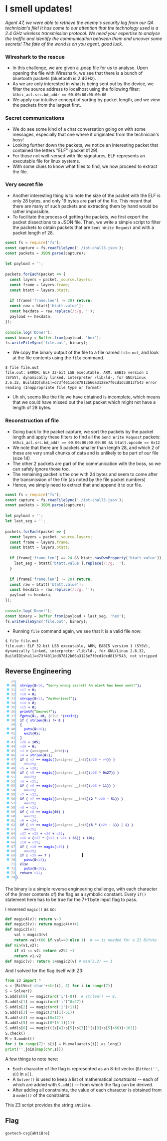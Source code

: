 # I smell updates!
*Agent 47, we were able to retrieve the enemy's security log from our QA technician's file! It has come to our attention that the technology used is a 2.4 GHz wireless transmission protocol. We need your expertise to analyse the traffic and identify the communication between them and uncover some secrets! The fate of the world is on you agent, good luck.*

### Wireshark to the rescue
- In this challenge, we are given a .pcap file for us to analyse. Upon opening the file with Wireshark, we see that there is a bunch of bluetooth packets (bluetooth is 2.4GHz).
- As we are only interested in what is being sent out by the device, we filter the source address to localhost using the following filter: `bthci_acl.src.bd_addr == 00:00:00:00:00:00`
- We apply our intuitive concept of sorting by packet length, and we view the packets from the largest first.

### Secret communications
- We do see some kind of a chat conversation going on with some messages, especially that one where it originated from the technician's boss!
- Looking further down the packets, we notice an interesting packet that contained the letters "ELF" (packet #129).
- For those not well-versed with file signatures, ELF represents an executable file for linux systems.
- With some clues to know what files to find, we now proceed to extract the file.

### Very secret file
- Another interesting thing is to note the size of the packet with the ELF is only 28 bytes, and only 19 bytes are part of the file. This meant that there are many of such packets and extracting them by hand would be rather impossible.
- To facilitate the process of getting the packets, we first export the packet dissections to a JSON file. Then, we write a simple script to filter the packets to obtain packets that are `Sent Write Request` and with a packet length of 28.

```js
const fs = require('fs');
const capture = fs.readFileSync('./iot-chall3.json');
const packets = JSON.parse(capture);

let payload = '';

packets.forEach(packet => {
  const layers = packet._source.layers;
  const frame = layers.frame;
  const btatt = layers.btatt;

  if (frame['frame.len'] != 28) return;
  const raw = btatt['btatt.value'];
  const hexdata = raw.replace(/:/g, '');
  payload += hexdata;
});

console.log('Done!');
const binary = Buffer.from(payload, 'hex');
fs.writeFileSync('file.out', binary);
```

- We copy the binary output of the file to a file named `file.out`, and look at the file contents using the `file` command.
```
$ file file.out
file.out: ERROR: ELF 32-bit LSB executable, ARM, EABI5 version 1 (SYSV), dynamically linked, interpreter /lib/ld-, for GNU/Linux 2.6.32, BuildID[sha1]=d73f4011dd87812b66a3128e7f0cd1dcd813f543 error reading (Inappropriate file type or format)
```
- Uh oh, seems like the file we have obtained is incomplete, which means that we could have missed out the last packet which might not have a length of 28 bytes.

### Reconstruction of file
- Going back to the packet capture, we sort the packets by the packet length and apply these filters to find all the `Send Write Request` packets: `bthci_acl.src.bd_addr == 00:00:00:00:00:00 && btatt.opcode == 0x12`
- We note that there are 5 packets smaller than length 28, and which 2 of these are very small chunks of data and is unlikely to be part of our file (size 14)
- The other 2 packets are part of the communication with the boss, so we can safely ignore those too.
- The remaining packet is the one with 24 bytes and seem to come after the transmission of the file (as noted by the file packet numbers)
- Hence, we simply need to extract that and append it to our file.

```js
const fs = require('fs');
const capture = fs.readFileSync('./iot-chall3.json');
const packets = JSON.parse(capture);

let payload = '';
let last_seg = '';

packets.forEach(packet => {
  const layers = packet._source.layers;
  const frame = layers.frame;
  const btatt = layers.btatt;

  if (frame['frame.len'] == 24 && btatt.hasOwnProperty('btatt.value')) {
    last_seg = btatt['btatt.value'].replace(/:/g, '');
  }

  if (frame['frame.len'] != 28) return;
  const raw = btatt['btatt.value'];
  const hexdata = raw.replace(/:/g, '');
  payload += hexdata;
});

console.log('Done!');
const binary = Buffer.from(payload + last_seg, 'hex');
fs.writeFileSync('file.out', binary);
```

- Running `file` command again, we see that it is a valid file now:
```
$ file file.out
file.out: ELF 32-bit LSB executable, ARM, EABI5 version 1 (SYSV), dynamically linked, interpreter /lib/ld-, for GNU/Linux 2.6.32, BuildID[sha1]=d73f4011dd87812b66a3128e7f0cd1dcd813f543, not stripped
```

## Reverse Engineering
![](IDA.png)

The binary is a simple reverse engineering challenge, with each character of the (inner contents of) the flag as a symbolic constant. Every `if()` statement here has to be true for the 7+1 byte input flag to pass.

I reversed `magic()` as so:
```python
def magic4(v): return v-3
def magic3(v): return magic4(v)+1
def magic2(v):
    val = magic3(v)
    return val+(66 if val==0 else 1)  # == is needed for a Z3 BitVec
def min(v1,v2):
    if v1 <= v2: return v2%2 +1
    return v1-v2
def magic(v): return 1+magic2(v) # min(3,2) == 1
```
And I solved for the flag itself with Z3:
```python
from z3 import *
s = [BitVec('char'+str(i), 8) for i in range(7)]
S = Solver()
S.add(s[0] == magic(ord('i')-8))  # strlen() == 8.
S.add(s[1] == magic(ord('i')^0x27))
S.add(s[2] == magic(ord('i')+11))
S.add(s[3] == magic(2*s[1]-51))
S.add(s[4] == magic(0x42))
S.add(s[5] == magic(8*(5-1)|1))
S.add(s[6] == magic(((s[4]+s[5]+s[3])^(s[3]+s[5]+66))+101))
S.check()
M = S.model()
for i in range(7): s[i] = M.evaluate(s[i]).as_long()
print(''.join(map(chr,s)))
```
A few things to note here:
* Each character of the flag is represented as an 8-bit vector (`BitVec('', 8)`) in `s[]`.
* A `Solver()` is used to keep a list of mathematical _constraints_ -- each of which are added with `S.add()` -- from which the flag can be derived.
* After adding all constraints, the value of each character is obtained from a _`model()`_ of the constraints.

This Z3 script provides the string `aNtiB!e`. 

## Flag
`govtech-csg{aNtiB!e}`